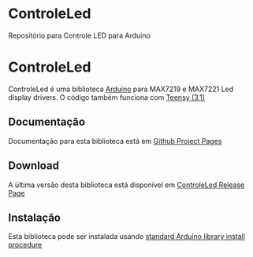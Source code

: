 # ControleLed
Repositório para Controle LED para Arduino

ControleLed
==========
ControleLed é uma biblioteca [Arduino](http://arduino.cc) para MAX7219 e MAX7221 Led display drivers.
O código também funciona com [Teensy (3.1)](https://www.pjrc.com/teensy/)

Documentação
-------------
Documentação para esta biblioteca está em [Github Project Pages](https://github.com/rodrigoinnecco/ControleLed/)

Download
--------
A última versão desta biblioteca está disponível em
[ControleLed Release Page](https://github.com/rodrigoinnecco/ControleLed/releases) 


Instalação
-------
Esta biblioteca pode ser instalada usando [standard Arduino library install procedure](http://arduino.cc/en/Guide/Libraries#.UwxndHX5PtY)  
